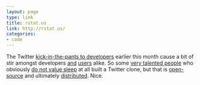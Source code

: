 ```yaml
---
layout: page
type: link
title: rstat.us
link: http://rstat.us/
categories: 
- code
---
```

The Twitter [kick-in-the-pants to developers](http://groups.google.com/group/twitter-development-talk/browse_thread/thread/c82cd59c7a87216a) earlier this month cause a bit of stir amongst developers [and](http://twitter.com/#!/gamoe/status/46538404862767104) [users](http://twitter.com/#!/gamoe/status/46537484380815360) alike. So some [very talented people](https://github.com/hotsh) who obviously [do not value sleep](http://rstat.us/updates/4d8b2f10c26df84a89000506) at all built a Twitter clone, but that is [open-source](http://rstat.us/open_source) and ultimately [distributed](http://blog.steveklabnik.com/announcing-rstatus). Nice.
